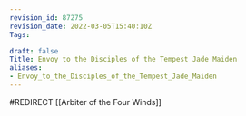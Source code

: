 ```yaml
---
revision_id: 87275
revision_date: 2022-03-05T15:40:10Z
Tags:

draft: false
Title: Envoy to the Disciples of the Tempest Jade Maiden
aliases:
- Envoy_to_the_Disciples_of_the_Tempest_Jade_Maiden
---
```

#REDIRECT [[Arbiter of the Four Winds]]